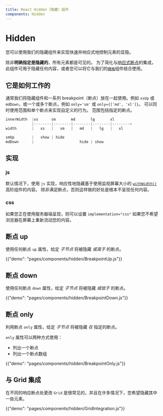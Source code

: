 ```yaml
---
title: React Hidden（隐藏）组件
components: Hidden
---
```


# Hidden

<p class="description">您可以使用我们的隐藏组件来实现快速并响应式地控制元素的显隐。</p>

除非**明确指定是隐藏的**，所有元素都是可见的。 为了简化与[响应式断点](/customization/breakpoints/)的集成， 此组件可用于隐藏任何内容，或者您可以将它与我们的[`栅格`](/components/grid/)组件结合使用。

## 它是如何工作的

通常我们将隐藏组件和一系列 breakpoint（断点）放在一起使用。例如 `xsUp` 或 `mdDown`，或一个或多个断点，例如 `only='sm'` 或 `only={['md', 'xl']}`。 可以同时使用范围和单个断点来实现自定义的行为。 范围包括指定的断点。

```js
innerWidth  |xs      sm       md       lg       xl
            |--------|--------|--------|--------|-------->
width       |   xs   |   sm   |   md   |   lg   |   xl

smUp        |   show | hide
mdDown      |                     hide | show

```

## 实现

### js

默认情况下，使用 `js` 实现，响应性地隐藏基于使用监视屏幕大小的 [`withWidth()`](/customization/breakpoints/#withwidth) 高阶组件的内容。 除非满足断点，否则这样做的好处是根本不呈现任何内容。

### css

如果您正在使用服务器端呈现，则可以设置 `implementation="css"` 如果您不希望浏览器在屏幕上重新流动您的内容。

## 断点 up

使用任何断点 `up` 属性，给定 *子节点* 将被隐藏 *或高于* 的断点。

{{"demo": "pages/components/hidden/BreakpointUp.js"}}

## 断点 down

使用任何断点 `down` 属性，给定 *子节点* 将被隐藏 *或低于* 的断点。

{{"demo": "pages/components/hidden/BreakpointDown.js"}}

## 断点 only

利用断点 `only` 属性，给定 *子节点* 将被隐藏 *在* 指定的断点。

`only` 属性可以两种方式使用：

- 列出一个断点
- 列出一个断点数组

{{"demo": "pages/components/hidden/BreakpointOnly.js"}}

## 与 Grid 集成

在不同的响应断点处更改 `Grid` 是很常见的，并且在许多情况下，您希望隐藏其中一些元素。

{{"demo": "pages/components/hidden/GridIntegration.js"}}
